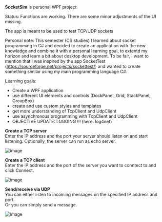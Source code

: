 **SocketSim** is personal WPF project  

Status: Functions are working. There are some minor adjustments of the UI missing.

The app is meant to be used to test TCP/UDP sockets

Personal note: 
This semester (CS studies) I learned about socket programming in C# and decided to create an application with the new knowledge and combine it with a personal learning goal, to extentd my horizon and learn a bit about desktop development. To be fair, I want to mention that I was inspired by the app SocketTest (https://sourceforge.net/projects/sockettest/) and wanted to create something similar using my main programming language C#.

Learning goals:
- Create a WPF application	
- use different UI elements and controls (DockPanel, Grid, StackPanel, GroupBox)
- create and use custom styles and templates 
- get more understanding of TcpClient and UdpClient 
- use asynchronous programming with TcpClient and UdpClient
- OBJECTIVE UPDATE: LOGGING !!! (here: log4net)

**Create a TCP server**  
Enter the IP address and the port your server should listen on and start listening. Optionally, the server can run as echo server.  

![image](https://user-images.githubusercontent.com/70850868/152645087-9b9528ef-80da-4325-888b-fc84cd6ee263.png)

**Create a TCP client**  
Enter the IP address and the port of the server you want to conntect to and click Connect.  

![image](https://user-images.githubusercontent.com/70850868/152645098-b561052b-e882-470b-b69e-f6ffb1fc0560.png)

**Send/receive via UDP**  
You can either listen to incoming messages on the specified IP address and port.  
Or you can simply send a message.  

![image](https://user-images.githubusercontent.com/70850868/152645103-46b49178-1df5-4811-90a1-a67e2f79e577.png)


